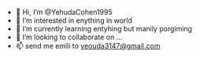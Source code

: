 - 👋 Hi, I’m @YehudaCohen1995
- 👀 I’m interested in enything in world 
- 🌱 I’m currently learning entyhing but manily porgiming 
- 💞️ I’m looking to collaborate on ...
- 📫 send me emili to yeouda3147@gmail.com


<!---
YehudaCohen1995/YehudaCohen1995 is a ✨ special ✨ repository because its `README.md` (this file) appears on your GitHub profile.
You can click the Preview link to take a look at your changes.
--->
